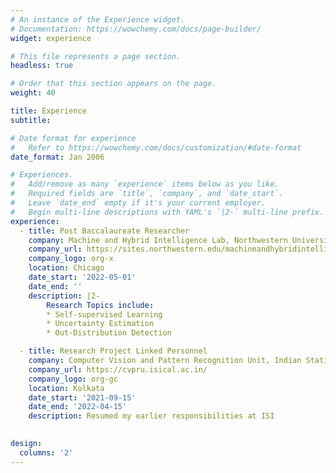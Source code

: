 ```yaml
---
# An instance of the Experience widget.
# Documentation: https://wowchemy.com/docs/page-builder/
widget: experience

# This file represents a page section.
headless: true

# Order that this section appears on the page.
weight: 40

title: Experience
subtitle:

# Date format for experience
#   Refer to https://wowchemy.com/docs/customization/#date-format
date_format: Jan 2006

# Experiences.
#   Add/remove as many `experience` items below as you like.
#   Required fields are `title`, `company`, and `date_start`.
#   Leave `date_end` empty if it's your current employer.
#   Begin multi-line descriptions with YAML's `|2-` multi-line prefix.
experience:
  - title: Post Baccalaureate Researcher
    company: Machine and Hybrid Intelligence Lab, Northwestern University
    company_url: https://sites.northwestern.edu/machineandhybridintelligence/people/
    company_logo: org-x
    location: Chicago
    date_start: '2022-05-01'
    date_end: ''
    description: |2-
        Research Topics include:
        * Self-supervised Learning
        * Uncertainty Estimation
        * Out-Distribution Detection

  - title: Research Project Linked Personnel
    company: Computer Vision and Pattern Recognition Unit, Indian Statistical Institute
    company_url: https://cvpru.isical.ac.in/
    company_logo: org-gc
    location: Kolkata
    date_start: '2021-09-15'
    date_end: '2022-04-15'
    description: Resumed my earlier responsibilities at ISI
      

design:
  columns: '2'
---
```



